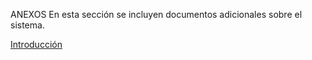 ANEXOS
En esta sección se incluyen documentos adicionales sobre el sistema.

[Introducción](introduccion.md)
